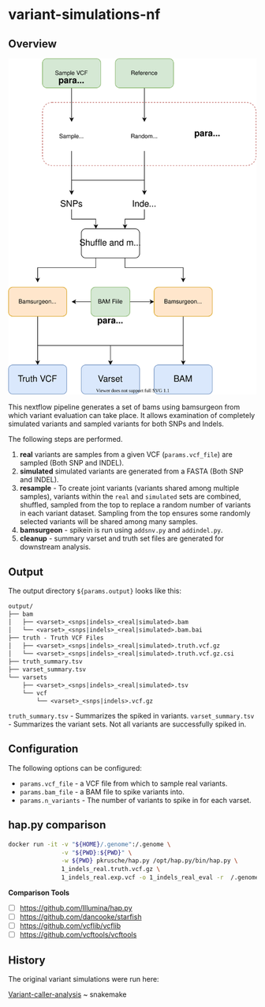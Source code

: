 # variant-simulations-nf

## Overview

![overview](img/overview.drawio.svg)

This nextflow pipeline generates a set of bams using bamsurgeon from which variant evaluation can take place. It allows examination of completely simulated variants and sampled variants for both SNPs and Indels.

The following steps are performed.

1. __real__ variants are samples from a given VCF (`params.vcf_file`) are sampled (Both SNP and INDEL).
2. __simulated__ simulated variants are generated from a FASTA (Both SNP and INDEL).
3. __resample__ - To create joint variants (variants shared among multiple samples), variants within the `real` and `simulated` sets are combined, shuffled, sampled from the top to replace a random number of variants in each variant dataset. Sampling from the top ensures some randomly selected variants will be shared among many samples.
4. __bamsurgeon__ - spikein is run using `addsnv.py` and `addindel.py`.
5. __cleanup__ - summary varset and truth set files are generated for downstream analysis.

## Output

The output directory `${params.output}` looks like this:

```
output/
├── bam
│   ├── <varset>_<snps|indels>_<real|simulated>.bam
│   └── <varset>_<snps|indels>_<real|simulated>.bam.bai
├── truth - Truth VCF Files
│   ├── <varset>_<snps|indels>_<real|simulated>.truth.vcf.gz
│   └── <varset>_<snps|indels>_<real|simulated>.truth.vcf.gz.csi
├── truth_summary.tsv
├── varset_summary.tsv
└── varsets
    ├── <varset>_<snps|indels>_<real|simulated>.tsv
    └── vcf
        └── <varset>_<snps|indels>.vcf.gz
```

`truth_summary.tsv` - Summarizes the spiked in variants.
`varset_summary.tsv` - Summarizes the variant sets. Not all variants are successfully spiked in.

## Configuration

The following options can be configured:

* `params.vcf_file` - a VCF file from which to sample real variants.
* `params.bam_file` - a BAM file to spike variants into.
* `params.n_variants` - The number of variants to spike in for each varset.

## hap.py comparison

```bash
docker run -it -v "${HOME}/.genome":/.genome \
               -v "${PWD}:${PWD}" \
               -w ${PWD} pkrusche/hap.py /opt/hap.py/bin/hap.py \
               1_indels_real.truth.vcf.gz \
               1_indels_real.exp.vcf -o 1_indels_real_eval -r  /.genome/WS276/c_elegans.PRJNA13758.WS276.genome.fa
```

__Comparison Tools__

* [ ] https://github.com/Illumina/hap.py
* [ ] https://github.com/dancooke/starfish
* [ ] https://github.com/vcflib/vcflib
* [ ] https://github.com/vcftools/vcftools

## History

The original variant simulations were run here:

[Variant-caller-analysis](https://github.com/AndersenLab/variant-caller-analysis) ~ snakemake